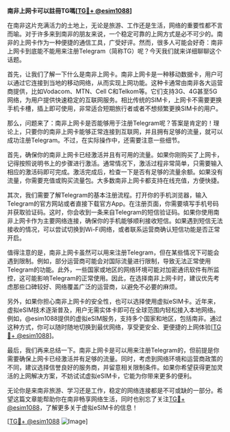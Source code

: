 **南非上网卡可以註冊TG嗎[[TG💪+ @esim1088](https://t.me/s/esim1088)]**

在南非这片充满活力的土地上，无论是旅游、工作还是生活，网络的重要性都不言而喻。对于许多来到南非的朋友来说，一个稳定可靠的上网方式是必不可少的。南非的上网卡作为一种便捷的通信工具，广受好评。然而，很多人可能会好奇：南非上网卡到底能不能用来注册Telegram（简称TG）呢？今天我们就来详细聊聊这个话题。

首先，让我们了解一下什么是南非上网卡。南非上网卡是一种移动数据卡，用户可以通过它连接到当地的移动网络，从而实现上网功能。这种卡通常由南非各大运营商提供，比如Vodacom、MTN、Cell C和Telkom等。它们支持3G、4G甚至5G网络，为用户提供快速稳定的互联网服务。相比传统的SIM卡，上网卡不需要更换手机卡槽，插上即可使用，非常适合短期旅行者或者不想频繁更换SIM卡的用户。

那么，问题来了：南非上网卡是否能够用于注册Telegram呢？答案是肯定的！理论上，只要你的南非上网卡能够正常连接到互联网，并且拥有足够的流量，就可以成功注册Telegram。不过，在实际操作中，还需要注意一些细节。

首先，确保你的南非上网卡已经激活并且有可用的流量。如果你刚购买了上网卡，记得按照说明书上的步骤进行激活。通常情况下，激活过程非常简单，只需要输入相应的激活码即可完成。激活完成后，检查一下是否有足够的流量余额。如果没有流量，你需要充值或购买流量包。大多数南非上网卡都支持在线充值，方便快捷。

其次，我们需要了解Telegram的基本注册流程。打开你的手机浏览器，输入Telegram的官方网站或者直接下载官方App。在注册页面，你需要填写手机号码并获取验证码。这时，你会收到一条来自Telegram的短信验证码。如果你使用南非上网卡作为主要网络连接，确保你的手机能够顺利接收短信。如果遇到短信无法接收的情况，可以尝试切换到Wi-Fi网络，或者联系运营商确认短信功能是否正常开启。

值得注意的是，南非上网卡虽然可以用来注册Telegram，但在某些情况下可能会遇到限制。例如，部分运营商可能会对国际流量进行限制，导致无法正常使用Telegram的功能。此外，一些国家或地区的网络环境可能对加密通讯软件有所监控，这可能影响Telegram的正常使用。因此，在选择南非上网卡时，建议优先考虑那些口碑较好、网络覆盖广泛的运营商，以避免不必要的麻烦。

另外，如果你担心南非上网卡的安全性，也可以选择使用虚拟eSIM卡。近年来，虚拟eSIM技术逐渐普及，用户无需实体卡即可在全球范围内轻松接入本地网络。例如，@esim1088提供的虚拟eSIM服务，支持多个国家和地区，包括南非。通过这种方式，你可以随时随地切换到最优网络，享受更安全、更便捷的上网体验[[TG💪+ @esim1088](https://t.me/s/esim1088)]。

最后，我们再来总结一下。南非上网卡是可以用来注册Telegram的，但前提是你需要确保上网卡已经激活并有足够的流量。同时，考虑到网络环境和运营商政策的不同，建议选择信誉良好的服务商，并留意相关限制条件。如果你希望获得更加灵活的上网解决方案，不妨试试虚拟eSIM卡，它能为你带来更多的便利。

无论你是来南非旅游、学习还是工作，稳定的网络连接都是不可或缺的一部分。希望这篇文章能帮助你在南非畅享网络生活，同时也别忘了关注[TG💪+ @esim1088](https://t.me/s/esim1088)，了解更多关于虚拟eSIM卡的信息！

[[TG💪+ @esim1088](https://t.me/s/esim1088) ![Image](https://i.postimg.cc/4NQfJmqS/Snipaste-2025-05-13-00-14-12.png)]